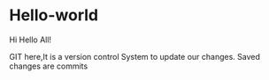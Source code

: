 # Hello-world

Hi Hello All!

GIT here,It is a version control System to update our changes.
Saved changes are commits 
